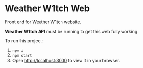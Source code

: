 # Weather W1tch Web

Front end for Weather W1tch website.

**Weather W1tch API** must be running to get this web fully working.

To run this project:

1. `npm i`
2. `npm start`
3. Open [http://localhost:3000](http://localhost:3000) to view it in your browser.
